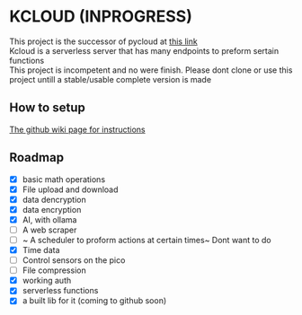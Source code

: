 # KCLOUD (INPROGRESS)
This project is the successor of pycloud at [this link](https://github.com/chippyplus/pycloud)    
Kcloud is a serverless server that has many endpoints to preform sertain functions      
This project is incompetent and no were finish. Please dont clone or use this project untill a stable/usable complete version is made    


## How to setup
[The github wiki page for instructions](https://github.com/ChippyPlus/kcloud/wiki/internalBuildAndDeploy)

## Roadmap 
- [x] basic math operations  
- [x] File upload and download      
- [x] data dencryption   
- [x] data encryption   
- [x]  AI, with ollama  
- [ ]  A web scraper   
- [ ] ~ A scheduler to proform actions at certain times~ Dont want to do
- [x] Time data   
- [ ] Control sensors on the pico    
- [ ] File compression
- [x] working auth
- [x] serverless functions
- [x] a built lib for it  (coming to github soon)
